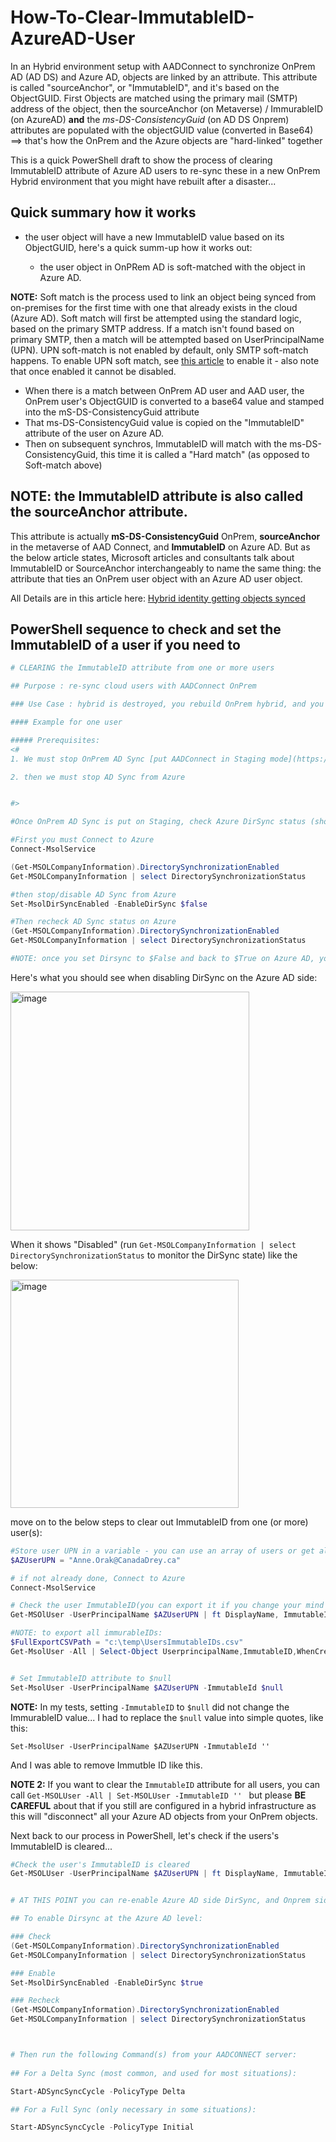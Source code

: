 # How-To-Clear-ImmutableID-AzureAD-User

In an Hybrid environment setup with AADConnect to synchronize OnPrem AD (AD DS) and Azure AD, objects are linked by an attribute. This attribute is called "sourceAnchor", or "ImmutableID", and it's based on the ObjectGUID. First Objects are matched using the primary mail (SMTP) address of the object, then the sourceAnchor (on Metaverse) / ImmurableID (on AzureAD) **and** the *ms-DS-ConsistencyGuid* (on AD DS Onprem) attributes are populated with the objectGUID value (converted in Base64) ==> that's how the OnPrem and the Azure objects are "hard-linked" together

This is a quick PowerShell draft to show the process of clearing ImmutableID attribute of Azure AD users to re-sync these in a new OnPrem Hybrid environment that you might have rebuilt after a disaster...

## Quick summary how it works

- the user object will have a new ImmutableID value based on its ObjectGUID, here's a quick summ-up how it works out: 
  
  - the user object in OnPRem AD is soft-matched with the object in Azure AD.

**NOTE:**
Soft match is the process used to link an object being synced from on-premises for the first time with one that already exists in the cloud (Azure AD). Soft match will first be attempted using the standard logic, based on the primary SMTP address. If a match isn't found based on primary SMTP, then a match will be attempted based on UserPrincipalName (UPN). UPN soft-match is not enabled by default, only SMTP soft-match happens. To enable UPN soft match, see [this article](https://learn.microsoft.com/en-us/powershell/module/msonline/set-msoldirsyncfeature?view=azureadps-1.0) to enable it - also note that once enabled it cannot be disabled.


  - When there is a match between OnPrem AD user and AAD user, the OnPrem user's ObjectGUID is converted to a base64 value and stamped into the mS-DS-ConsistencyGuid attribute
  - That ms-DS-ConsistencyGuid value is copied on the "ImmutableID" attribute of the user on Azure AD.
  - Then on subsequent synchros, ImmutableID will match with the ms-DS-ConsistencyGuid, this time it is called a "Hard match" (as opposed to Soft-match above)

## NOTE: the **ImmutableID** attribute is also called the **sourceAnchor** attribute.

This attribute is actually **mS-DS-ConsistencyGuid** OnPrem, **sourceAnchor** in the metaverse of AAD Connect, and **ImmutableID** on Azure AD. But as the below article states, Microsoft articles and consultants talk about ImmutableID or SourceAnchor interchangeably to name the same thing: the attribute that ties an OnPrem user object with an Azure AD user object.

All Details are in this article here: [Hybrid identity getting objects synced](https://techcommunity.microsoft.com/t5/core-infrastructure-and-security/hybrid-identity-getting-users-aligned/ba-p/2274690#:~:text=The%20immutable%20ID%20attribute%20in%20AAD%20is%20ObjectId%3B,the%20immutable%20ID%20is%20what%20represents%20object%20uniqueness.)

## PowerShell sequence to check and set the ImmutableID of a user if you need to

```powershell
# CLEARING the ImmutableID attribute from one or more users

## Purpose : re-sync cloud users with AADConnect OnPrem

### Use Case : hybrid is destroyed, you rebuild OnPrem hybrid, and you want to sync back Exchange Online mailbox-enabled users as Mail EnabledUsers OnPrem.

#### Example for one user

##### Prerequisites:
<#
1. We must stop OnPrem AD Sync [put AADConnect in Staging mode](https://learn.microsoft.com/en-us/azure/active-directory/hybrid/connect/how-to-connect-sync-staging-server)

2. then we must stop AD Sync from Azure


#>

#Once OnPrem AD Sync is put on Staging, check Azure DirSync status (showing 2 ways below)

#First you must Connect to Azure
Connect-MsolService

(Get-MSOLCompanyInformation).DirectorySynchronizationEnabled
Get-MSOLCompanyInformation | select DirectorySynchronizationStatus

#then stop/disable AD Sync from Azure
Set-MsolDirSyncEnabled -EnableDirSync $false

#Then recheck AD Sync status on Azure
(Get-MSOLCompanyInformation).DirectorySynchronizationEnabled
Get-MSOLCompanyInformation | select DirectorySynchronizationStatus

#NOTE: once you set Dirsync to $False and back to $True on Azure AD, you must wait between 12 and 72 hours before being able to change it again.

```

Here's what you should see when disabling DirSync on the Azure AD side:

<img width="382" alt="image" src="https://github.com/SammyKrosoft/How-To-Clear-ImmutableID-AzureAD-User/assets/33433229/f89b17ad-ed1a-43d2-907a-6bf75bd2b9d7">

When it shows "Disabled" (run ```Get-MSOLCompanyInformation | select DirectorySynchronizationStatus``` to monitor the DirSync state) like the below:

<img width="365" alt="image" src="https://github.com/SammyKrosoft/How-To-Clear-ImmutableID-AzureAD-User/assets/33433229/f8f268e2-8aef-4ce9-81d6-7e1508126f58">


move on to the below steps to clear out ImmutableID from one (or more) user(s):

```powershell
#Store user UPN in a variable - you can use an array of users or get all users to remove all ImmutableIDs
$AZUserUPN = "Anne.Orak@CanadaDrey.ca"

# if not already done, Connect to Azure
Connect-MsolService

# Check the user ImmutableID(you can export it if you change your mind later and want to put it back)
Get-MSOlUser -UserPrincipalName $AZUserUPN | ft DisplayName, ImmutableID

#NOTE: to export all immurableIDs:
$FullExportCSVPath = "c:\temp\UsersImmutableIDs.csv"
Get-MsolUser -All | Select-Object UserprincipalName,ImmutableID,WhenCreated,LastDirSyncTime| Export-Csv $FullExportCSVPath -NoTypeInformation


# Set ImmutableID attribute to $null
Set-MsolUser -UserPrincipalName $AZUserUPN -ImmutableId $null
```

**NOTE:** In my tests, setting ```-ImmutableID``` to ```$null``` did not change the ImmurableID value... I had to replace the ```$null``` value into simple quotes, like this:

```
Set-MsolUser -UserPrincipalName $AZUserUPN -ImmutableId ''
```

And I was able to remove Immutble ID like this.

**NOTE 2:** If you want to clear the ```ImmutableID``` attribute for all users, you can call ```Get-MSOLUser -All | Set-MSOLUser -ImmutableID '' ``` but please **BE CAREFUL** about that if you still are configured in a hybrid infrastructure as this will "disconnect" all your Azure AD objects from your OnPrem objects.

Next back to our process in PowerShell, let's check if the users's ImmutableID is cleared...

```powershell
#Check the user's ImmutableID is cleared
Get-MSOLUser -UserPrincipalName $AZUserUPN | ft DisplayName, ImmutableID


# AT THIS POINT you can re-enable Azure AD side DirSync, and Onprem side Dirsync, force a sync and see the MEU corresponding to the user we cleared ImmutableID that will appear.

## To enable Dirsync at the Azure AD level:

### Check
(Get-MSOLCompanyInformation).DirectorySynchronizationEnabled
Get-MSOLCompanyInformation | select DirectorySynchronizationStatus

### Enable
Set-MsolDirSyncEnabled -EnableDirSync $true

### Recheck
(Get-MSOLCompanyInformation).DirectorySynchronizationEnabled
Get-MSOLCompanyInformation | select DirectorySynchronizationStatus



# Then run the following Command(s) from your AADCONNECT server:
  
## For a Delta Sync (most common, and used for most situations):

Start-ADSyncSyncCycle -PolicyType Delta

## For a Full Sync (only necessary in some situations):

Start-ADSyncSyncCycle -PolicyType Initial

```
